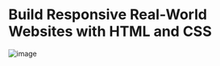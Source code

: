 # Build Responsive Real-World Websites with HTML and CSS
![image](https://user-images.githubusercontent.com/103145317/180472446-150bd170-c7df-4d97-b47c-bf9b5b16ef79.png)
